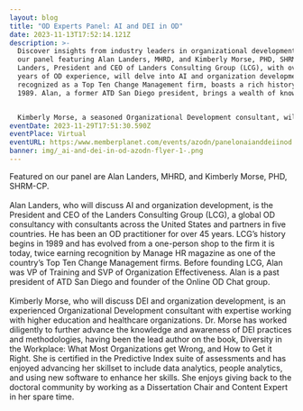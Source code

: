```yaml
---
layout: blog
title: "OD Experts Panel: AI and DEI in OD"
date: 2023-11-13T17:52:14.121Z
description: >-
  Discover insights from industry leaders in organizational development! Join
  our panel featuring Alan Landers, MHRD, and Kimberly Morse, PHD, SHRM-CP. Alan
  Landers, President and CEO of Landers Consulting Group (LCG), with over 45
  years of OD experience, will delve into AI and organization development. LCG,
  recognized as a Top Ten Change Management firm, boasts a rich history since
  1989. Alan, a former ATD San Diego president, brings a wealth of knowledge.


  Kimberly Morse, a seasoned Organizational Development consultant, will explore DEI and organization development. As lead author of "Diversity in the Workplace: What Most Organizations get Wrong, and How to Get it Right," Dr. Morse is a certified expert in Predictive Index assessments. With a focus on higher education and healthcare, she integrates data analytics and people analytics into her practice. Don't miss this opportunity to gain insights from these experts shaping the future of organizational development!
eventDate: 2023-11-29T17:51:30.590Z
eventPlace: Virtual
eventURL: https:/www.memberplanet.com/events/azodn/panelonaianddeiinod
banner: img/_ai-and-dei-in-od-azodn-flyer-1-.png
---
```

Featured on our panel are Alan Landers, MHRD, and Kimberly Morse, PHD, SHRM-CP.\
\
Alan Landers, who will discuss AI and organization development, is the President and CEO of the Landers Consulting Group (LCG), a global OD consultancy with consultants across the United States and partners in five countries. He has been an OD practitioner for over 45 years. LCG’s history begins in 1989 and has evolved from a one-person shop to the firm it is today, twice earning recognition by Manage HR magazine as one of the country’s Top Ten Change Management firms. Before founding LCG, Alan was VP of Training and SVP of Organization Effectiveness. Alan is a past president of ATD San Diego and founder of the Online OD Chat group.\
\
Kimberly Morse, who will discuss DEI and organization development, is an experienced Organizational Development consultant with expertise working with higher education and healthcare organizations. Dr. Morse has worked diligently to further advance the knowledge and awareness of DEI practices and methodologies, having been the lead author on the book, Diversity in the Workplace: What Most Organizations get Wrong, and How to Get it Right. She is certified in the Predictive Index suite of assessments and has enjoyed advancing her skillset to include data analytics, people analytics, and using new software to enhance her skills. She enjoys giving back to the doctoral community by working as a Dissertation Chair and Content Expert in her spare time.